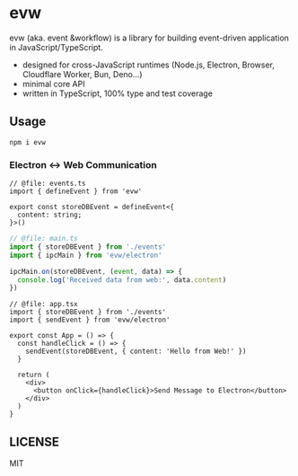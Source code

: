 # evw

evw (aka. event &workflow) is a library for building event-driven application in JavaScript/TypeScript.

- designed for cross-JavaScript runtimes (Node.js, Electron, Browser, Cloudflare Worker, Bun, Deno...)
- minimal core API
- written in TypeScript, 100% type and test coverage

## Usage

```shell
npm i evw
```

### Electron <-> Web Communication

```tsx
// @file: events.ts
import { defineEvent } from 'evw'

export const storeDBEvent = defineEvent<{
  content: string;
}>()
```

```ts
// @file: main.ts
import { storeDBEvent } from './events'
import { ipcMain } from 'evw/electron'

ipcMain.on(storeDBEvent, (event, data) => {
  console.log('Received data from web:', data.content)
})
```

```tsx
// @file: app.tsx
import { storeDBEvent } from './events'
import { sendEvent } from 'evw/electron'

export const App = () => {
  const handleClick = () => {
    sendEvent(storeDBEvent, { content: 'Hello from Web!' })
  }

  return (
    <div>
      <button onClick={handleClick}>Send Message to Electron</button>
    </div>
  )
}
```

## LICENSE

MIT
